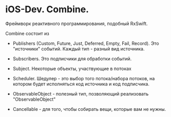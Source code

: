 # iOS-Dev. Combine.

Фреймворк реактивного программирования, подобный RxSwift.

Combine состоит из

* Publishers (Custom, Future, Just, Deferred, Empty, Fail, Record). Это "источники" событий. Каждый тип - разный вид источника.

* Subscribers. Это подписчики для обработки событий.

* Subject. Некоторые объекты, участвующие в потоках

* Scheduler. Шедулер - это выбор того потока/набора потоков, на котором будет исполняться код источника и код подписчика.

* ObservableObject - полезный тип, позволяющий реализовать "ObservableObject"

* Cancellable - для того, чтобы собирать вещи, которые вам не нужны.


